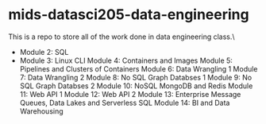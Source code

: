 # mids-datasci205-data-engineering
This is a repo to store all of the work done in data engineering class.\
- Module 2: SQL
- Module 3: Linux CLI
Module 4: Containers and Images
Module 5: Pipelines and Clusters of Containers
Module 6: Data Wrangling 1
Module 7: Data Wrangling 2
Module 8: No SQL Graph Databses 1
Module 9: No SQL Graph Databses 2
Module 10: NoSQL MongoDB and Redis
Module 11: Web API 1
Module 12: Web API 2
Module 13: Enterprise Message Queues, Data Lakes and Serverless SQL
Module 14: BI and Data Warehousing
